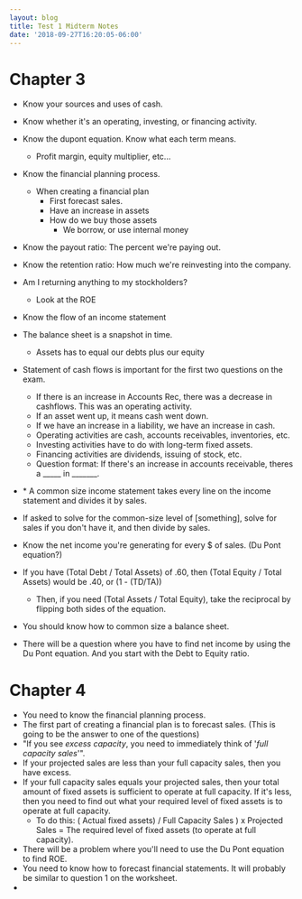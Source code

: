 ```yaml
---
layout: blog
title: Test 1 Midterm Notes
date: '2018-09-27T16:20:05-06:00'
---
```

# Chapter 3

* Know your sources and uses of cash. 
* Know whether it's an operating, investing, or financing activity.
* Know the dupont equation. Know what each term means.
  * Profit margin, equity multiplier, etc...
* Know the financial planning process.
  * When creating a financial plan
    * First forecast sales.
    * Have an increase in assets
    * How do we buy those assets
      * We borrow, or use internal money
* Know the payout ratio: The percent we're paying out.
* Know the retention ratio: How much we're reinvesting into the company.
* Am I returning anything to my stockholders?
  * Look at the ROE

* Know the flow of an income statement
* The balance sheet is a snapshot in time.
  * Assets has to equal our debts plus our equity
* Statement of cash flows is important for the first two questions on the exam.
  * If there is an increase in Accounts Rec, there was a decrease in cashflows. This was an operating activity.
  * If an asset went up, it means cash went down.
  * If we have an increase in a liability, we have an increase in cash. 
  * Operating activities are cash, accounts receivables, inventories, etc.
  * Investing activities have to do with long-term fixed assets. 
  * Financing activities are dividends, issuing of stock, etc.
  * Question format: If there's an increase in accounts receivable, theres a \_\_\_\_\_ in \_\_\_\_\___.
* \* A common size income statement takes every line on the income statement and divides it by sales.
* If asked to solve for the common-size level of \[something], solve for sales if you don't have it, and then divide by sales.
* Know the net income you're generating for every $ of sales. (Du Pont equation?)
* If you have (Total Debt / Total Assets) of .60, then (Total Equity / Total Assets) would be .40, or (1 - (TD/TA))
  * Then, if you need (Total Assets / Total Equity), take the reciprocal by flipping both sides of the equation.
* You should know how to common size a balance sheet.
* There will be a question where you have to find net income by using the Du Pont equation. And you start with the Debt to Equity ratio. 

# Chapter 4

* You need to know the financial planning process.
* The first part of creating a financial plan is to forecast sales. (This is going to be the answer to one of the questions)
* "If you see _excess capacity_, you need to immediately think of '_full capacity sales_'".
* If your projected sales are less than your full capacity sales, then you have excess. 
* If your full capacity sales equals your projected sales, then your total amount of fixed assets is sufficient to operate at full capacity. If it's less, then you need to find out what your required level of fixed assets is to operate at full capacity.
  * To do this: ( Actual fixed assets) / Full Capacity Sales ) x Projected Sales = The required level of fixed assets (to operate at full capacity).
* There will be a problem where you'll need to use the Du Pont equation to find ROE.
* You need to know how to forecast financial statements. It will probably be similar to question 1 on the worksheet.
*
